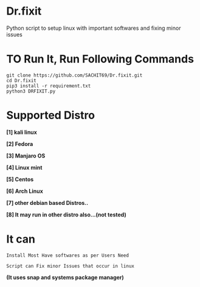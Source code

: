 # Dr.fixit
Python script to setup linux with important softwares and fixing minor issues
# TO Run It, Run Following Commands
```
git clone https://github.com/SACHIT69/Dr.fixit.git
cd Dr.fixit
pip3 install -r requirement.txt
python3 DRFIXIT.py
```
# Supported Distro
**[1] kali linux**

**[2] Fedora**

**[3] Manjaro OS**

**[4] Linux mint**

**[5] Centos**

**[6] Arch Linux**

**[7] other debian based Distros..**

**[8] It may run in other distro also...(not tested)**

# It can 
```Install Most Have softwares as per Users Need```

```Script can Fix minor Issues that occur in linux```

**(It uses snap and systems package manager)**
